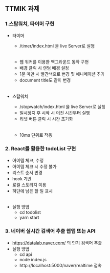 ## TTMIK 과제

### 1.스탑워치, 타이머 구현

- 타이머

  - /timer/index.html 을 live Server로 실행

  ######

  - 웹 워커를 이용한 백그라운드 동작 구현
  - 배경 클릭 시 랜덤 배경 설정
  - 1분 미만 시 빨간색으로 변경 및 애니메이션 추가
  - document title도 같이 변경

######

- 스탑워치

  - /stopwatch/index.html 을 live Server로 실행
  - 일시정지 후 시작 시 이전 시간부터 실행
  - 리셋 버튼 클릭 시 시간 초기화

  ######

  - 10ms 단위로 작동

### 2. React를 활용한 todoList 구현

- 아이템 체크, 수정
- 아이템 체크 시 수정 불가
- 리스트 순서 변경
- hook 기반
- 로컬 스토리지 이용
- 하단에 남은 할 일 표시

######

- 실행 방법
  - cd todolist
  - yarn start

### 3. 네이버 실시간 검색어 추출 웹앱 또는 API

- https://datalab.naver.com/ 의 인기 검색어 추출
- 실행 방법
  - cd api
  - node index.js
  - http://localhost:5000/naver/realtime 접속
